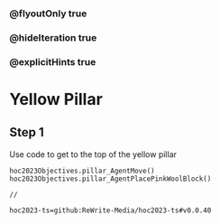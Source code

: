 ### @flyoutOnly true
### @hideIteration true
### @explicitHints true

# Yellow Pillar

## Step 1
Use code to get to the top of the yellow pillar

```ghost
hoc2023Objectives.pillar_AgentMove()
hoc2023Objectives.pillar_AgentPlacePinkWoolBlock()
```
```template
//

```

```package
hoc2023-ts=github:ReWrite-Media/hoc2023-ts#v0.0.40
```